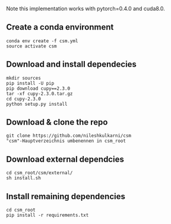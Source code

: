 Note this implementation works with pytorch=0.4.0 and cuda8.0.
## Create a conda environment

```
conda env create -f csm.yml
source activate csm
```

## Download and install dependecies
```
mkdir sources
pip install -U pip
pip download cupy==2.3.0
tar -xf cupy-2.3.0.tar.gz
cd cupy-2.3.0
python setup.py install
```

## Download & clone the repo
```
git clone https://github.com/nileshkulkarni/csm
"csm"-Hauptverzeichnis umbenennen in csm_root
```


## Download external dependcies
```
cd csm_root/csm/external/
sh install.sh
```

## Install remaining dependencies
```
cd csm_root
pip install -r requirements.txt
```




